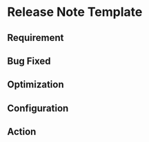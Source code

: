 # Release Note Template

## Requirement

## Bug Fixed

## Optimization

## Configuration

## Action
